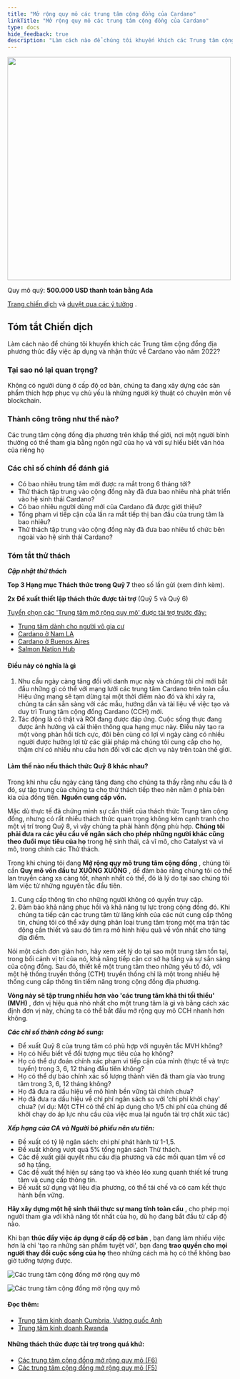 ```yaml
---
title: "Mở rộng quy mô các trung tâm cộng đồng của Cardano"
linkTitle: "Mở rộng quy mô các trung tâm cộng đồng của Cardano"
type: docs
hide_feedback: true
description: "Làm cách nào để chúng tôi khuyến khích các Trung tâm cộng đồng địa phương thúc đẩy việc áp dụng và nhận thức về Cardano vào năm 2022?"
---
```


<img src="https://cardano.ideascale.com/community-library/accounts/93/936143/Public/07-Scale-UP-Cardanos-Community-Hubs-f2a538.png" style="width:500px;height500px">

Quy mô quỹ: **500.000 USD thanh toán bằng Ada**

[Trang chiến dịch](https://cardano.ideascale.com/c/idea/381022) và [duyệt qua các ý tưởng](https://cardano.ideascale.com/c/campaigns/26439/stage/all/ideas/unspecified) .

## Tóm tắt Chiến dịch

Làm cách nào để chúng tôi khuyến khích các Trung tâm cộng đồng địa phương thúc đẩy việc áp dụng và nhận thức về Cardano vào năm 2022?

### Tại sao nó lại quan trọng?

Không có người dùng ở cấp độ cơ bản, chúng ta đang xây dựng các sản phẩm thích hợp phục vụ chủ yếu là những người kỹ thuật có chuyên môn về blockchain.

### Thành công trông như thế nào?

Các trung tâm cộng đồng địa phương trên khắp thế giới, nơi một người bình thường có thể tham gia bằng ngôn ngữ của họ và với sự hiểu biết văn hóa của riêng họ

### Các chỉ số chính để đánh giá

- Có bao nhiêu trung tâm mới được ra mắt trong 6 tháng tới?
- Thử thách tập trung vào cộng đồng này đã đưa bao nhiêu nhà phát triển vào hệ sinh thái Cardano?
- Có bao nhiêu người dùng mới của Cardano đã được giới thiệu?
- Tổng phạm vi tiếp cận của lần ra mắt tiếp thị ban đầu của trung tâm là bao nhiêu?
- Thử thách tập trung vào cộng đồng này đã đưa bao nhiêu tổ chức bên ngoài vào hệ sinh thái Cardano?

### Tóm tắt thử thách

***Cập nhật thử thách***

**Top 3 Hạng mục Thách thức trong Quỹ 7** theo số lần gửi (xem đính kèm).

**2x Đề xuất thiết lập thách thức được tài trợ** (Quỹ 5 và Quỹ 6)

<u>Tuyển chọn các 'Trung tâm mở rộng quy mô' được tài trợ trước đây:</u>

- [Trung tâm dành cho người vô gia cư](https://cardano.ideascale.com/a/dtd/367891-48088)
- [Cardano ở Nam LA](https://cardano.ideascale.com/a/dtd/367936-48088)
- [Cardano ở Buenos Aires](https://cardano.ideascale.com/a/dtd/367293-48088)
- [Salmon Nation Hub](https://cardano.ideascale.com/a/dtd/368369-48088)

#### Điều này có nghĩa là gì

1. Nhu cầu ngày càng tăng đối với danh mục này và chúng tôi chỉ mới bắt đầu những gì có thể với mạng lưới các trung tâm Cardano trên toàn cầu. Hiệu ứng mạng sẽ tạm dừng tại một thời điểm nào đó và khi xảy ra, chúng ta cần sẵn sàng với các mẫu, hướng dẫn và tài liệu về việc tạo và duy trì Trung tâm cộng đồng Cardano (CCH) mới.
2. Tác động là có thật và ROI đang được đáp ứng. Cuộc sống thực đang được ảnh hưởng và cải thiện thông qua hạng mục này. Điều này tạo ra một vòng phản hồi tích cực, đôi bên cùng có lợi vì ngày càng có nhiều người được hưởng lợi từ các giải pháp mà chúng tôi cung cấp cho họ, thậm chí có nhiều nhu cầu hơn đối với các dịch vụ này trên toàn thế giới.

#### Làm thế nào nếu thách thức Quỹ 8 khác nhau?

Trong khi nhu cầu ngày càng tăng đang cho chúng ta thấy rằng nhu cầu là ở đó, sự tập trung của chúng ta cho thử thách tiếp theo nên nằm ở phía bên kia của đồng tiền. **Nguồn cung cấp vốn.**

Mặc dù thực tế đã chứng minh sự cần thiết của thách thức Trung tâm cộng đồng, nhưng có rất nhiều thách thức quan trọng không kém cạnh tranh cho một vị trí trong Quỹ 8, vì vậy chúng ta phải hành động phù hợp. **Chúng tôi phải đưa ra các yêu cầu về ngân sách cho phép những người khác cũng theo đuổi mục tiêu của họ** trong hệ sinh thái, cả vĩ mô, cho Catalyst và vi mô, trong chính các Thử thách.

Trong khi chúng tôi đang **Mở rộng quy mô trung tâm cộng đồng** , chúng tôi cần **Quy mô vốn đầu tư XUỐNG XUỐNG** , để đảm bảo rằng chúng tôi có thể lan truyền càng xa càng tốt, nhanh nhất có thể, đó là lý do tại sao chúng tôi làm việc từ những nguyên tắc đầu tiên.

1. Cung cấp thông tin cho những người không có quyền truy cập.
2. Đảm bảo khả năng phục hồi và khả năng tự lực trong cộng đồng đó. Khi chúng ta tiếp cận các trung tâm từ lăng kính của các nút cung cấp thông tin, chúng tôi có thể xây dựng phân loại trung tâm trong một ma trận tác động cần thiết và sau đó tìm ra mô hình hiệu quả về vốn nhất cho từng địa điểm.

Nói một cách đơn giản hơn, hãy xem xét lý do tại sao một trung tâm tồn tại, trong bối cảnh vị trí của nó, khả năng tiếp cận cơ sở hạ tầng và sự sẵn sàng của cộng đồng. Sau đó, thiết kế một trung tâm theo những yếu tố đó, với một hệ thống truyền thống (CTH) truyền thống chỉ là một trong nhiều hệ thống cung cấp thông tin tiềm năng trong cộng đồng địa phương.

**Vòng này sẽ tập trung nhiều hơn vào 'các trung tâm khả thi tối thiểu' (MVH)** , đơn vị hiệu quả nhỏ nhất cho một trung tâm là gì và bằng cách xác định đơn vị này, chúng ta có thể bắt đầu mở rộng quy mô CCH nhanh hơn không.

***Các chỉ số thành công bổ sung:***

- Đề xuất Quỹ 8 của trung tâm có phù hợp với nguyên tắc MVH không?
- Họ có hiểu biết về đối tượng mục tiêu của họ không?
- Họ có thể dự đoán chính xác phạm vi tiếp cận của mình (thực tế và trực tuyến) trong 3, 6, 12 tháng đầu tiên không?
- Họ có thể dự báo chính xác số lượng thành viên đã tham gia vào trung tâm trong 3, 6, 12 tháng không?
- Họ đã đưa ra dấu hiệu về mô hình bền vững tài chính chưa?
- Họ đã đưa ra dấu hiệu về chi phí ngân sách so với 'chi phí khởi chạy' chưa? (ví dụ: Một CTH có thể chỉ áp dụng cho 1/5 chi phí của chúng để khởi chạy do áp lực nhu cầu của việc mua lại nguồn tài trợ chất xúc tác)

***Xếp hạng của CA và Người bỏ phiếu nên ưu tiên:***

- Đề xuất có tỷ lệ ngân sách: chi phí phát hành từ 1-1,5.
- Đề xuất không vượt quá 5% tổng ngân sách Thử thách.
- Các đề xuất giải quyết nhu cầu địa phương và các mối quan tâm về cơ sở hạ tầng.
- Các đề xuất thể hiện sự sáng tạo và khéo léo xung quanh thiết kế trung tâm và cung cấp thông tin.
- Đề xuất sử dụng vật liệu địa phương, có thể tái chế và có cam kết thực hành bền vững.

**Hãy xây dựng một hệ sinh thái thực sự mang tính toàn cầu** , cho phép mọi người tham gia với khả năng tốt nhất của họ, dù họ đang bắt đầu từ cấp độ nào.

Khi bạn **thúc đẩy việc áp dụng ở cấp độ cơ bản** , bạn đang làm nhiều việc hơn là chỉ 'tạo ra những sản phẩm tuyệt vời', bạn đang **trao quyền cho mọi người thay đổi cuộc sống của họ** theo những cách mà họ có thể không bao giờ tưởng tượng được.

![Các trung tâm cộng đồng mở rộng quy mô](https://i.imgur.com/bZQvrLI.jpeg)

![Các trung tâm cộng đồng mở rộng quy mô](https://i.imgur.com/MWddZex.gif)

#### Đọc thêm:

- [Trung tâm kinh doanh Cumbria, Vương quốc Anh](https://www.gov.uk/government/news/sellafield-invests-26m-to-create-cumbria-business-hub)
- [Trung tâm kinh doanh Rwanda](https://techcrunch.com/2021/12/03/norrsken-foundations-hub-opens-in-rwanda-to-house-1000-entrepreneurs-by-next-year)

#### Những thách thức được tài trợ trong quá khứ:

- [Các trung tâm cộng đồng mở rộng quy mô (F6)](https://cardano.ideascale.com/a/dtd/Scale-UP-Cardano-s-Community-Hubs/369413-48088)
- [Các trung tâm cộng đồng mở rộng quy mô (F5)](https://cardano.ideascale.com/a/dtd/Scale-UP-Cardano-s-Community-Hubs/352534-48088)
